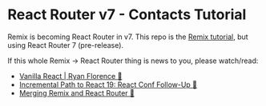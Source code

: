 # React Router v7 - Contacts Tutorial

Remix is becoming React Router in v7. This repo is the [Remix tutorial](https://remix.run/docs/en/main/start/tutorial), but using React Router 7 (pre-release).

If this whole Remix -> React Router thing is news to you, please watch/read:

- [Vanilla React | Ryan Florence 🎥](https://www.youtube.com/watch?v=ZcwA0xt8FlQ)
- [Incremental Path to React 19: React Conf Follow-Up 📖](https://remix.run/blog/incremental-path-to-react-19)
- [Merging Remix and React Router 📖](https://remix.run/blog/merging-remix-and-react-router)
